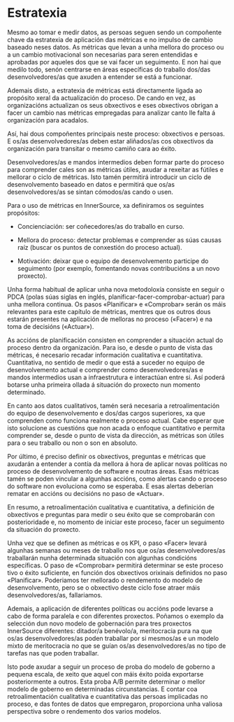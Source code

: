 Estratexia
========

Mesmo ao tomar e medir datos, as persoas seguen sendo un compoñente chave da estratexia de aplicación das métricas e no impulso de cambio baseado neses datos. As métricas que levan a unha mellora do proceso ou a un cambio motivacional son necesarias para seren entendidas e aprobadas por aqueles dos que se vai facer un seguimento. E non hai que medilo todo, senón centrarse en áreas específicas do traballo dos/das desenvolvedores/as que axuden a entender se está a funcionar.

Ademais disto, a estratexia de métricas está directamente ligada ao propósito xeral da actualización do proceso. De cando en vez, as organizacións actualizan os seus obxectivos e eses obxectivos obrigan a facer un cambio nas métricas empregadas para analizar canto lle falta á organización para acadalos.

Así, hai dous compoñentes principais neste proceso: obxectivos e persoas. E os/as desenvolvedores/as deben estar aliñados/as cos obxectivos da organización para  transitar o mesmo camiño cara ao éxito.

Desenvolvedores/as e mandos intermedios deben formar parte do proceso para comprender cales son as métricas útiles, axudar a rexeitar as fútiles e mellorar o ciclo de métricas. Isto tamén permitirá introducir un ciclo de desenvolvemento baseado en datos e permitirá que os/as desenvolvedores/as se sintan cómodos/as cando o usen.

Para o uso de métricas en InnerSource, xa definiramos os seguintes propósitos:

- Concienciación: ser coñecedores/as do traballo en curso.

- Mellora do proceso: detectar problemas e comprender as súas causas raíz (buscar os puntos de conxestión do proceso actual).

- Motivación: deixar que o equipo de desenvolvemento participe do seguimento (por exemplo, fomentando novas contribucións a un novo proxecto).

Unha forma habitual de aplicar unha nova metodoloxía consiste en seguir o PDCA (polas súas siglas en inglés, planificar-facer-comprobar-actuar) para unha mellora continua. Os pasos «Planificar» e «Comprobar» serán os máis relevantes para este capítulo de métricas, mentres que os outros dous estarán presentes na aplicación de melloras no proceso («Facer») e na toma de decisións («Actuar»).

As accións de planificación consisten en comprender a situación actual do proceso dentro da organización. Para iso, e desde o punto de vista das métricas, é necesario recadar información cualitativa e cuantitativa. Cuantitativa, no sentido de medir o que está a suceder no equipo de desenvolvemento actual e comprender como  desenvolvedores/as e mandos intermedios usan a infraestrutura e interactúan entre si. Así poderá botarse unha primeira ollada á situación do proxecto nun momento determinado.

En canto aos datos cualitativos, tamén será necesaria a retroalimentación do equipo de desenvolvemento e dos/das cargos superiores, xa que comprenden como funciona realmente o proceso actual. Cabe esperar que isto solucione as cuestións que non acada o enfoque cuantitativo e permita comprender se, desde o punto de vista da dirección, as métricas son útiles para o seu traballo ou non o son en absoluto.

Por último, é preciso definir os obxectivos, preguntas e métricas que axudarán a entender a contía da mellora á hora de aplicar novas políticas no proceso de desenvolvemento de software e noutras áreas. Esas métricas tamén se poden vincular a algunhas accións, como alertas cando o proceso do software non evoluciona como se esperaba. E esas alertas deberían rematar en accións ou decisións no paso de «Actuar».

En resumo, a retroalimentación cualitativa e cuantitativa, a definición de obxectivos e preguntas para medir o seu éxito que se comprobarán con posterioridade e, no momento de iniciar este proceso, facer un seguimento da situación do proxecto.

Unha vez que se definen as métricas e os KPI, o paso «Facer» levará algunhas semanas ou meses de traballo nos que os/as desenvolvedores/as traballarán nunha determinada situación con algunhas condicións específicas. O paso de «Comprobar» permitirá determinar se este proceso tivo o éxito suficiente, en función dos obxectivos orixinais definidos no paso «Planificar». Poderiamos ter mellorado o rendemento do modelo de desenvolvemento, pero se o obxectivo deste ciclo fose atraer máis desenvolvedores/as, fallariamos.

Ademais, a aplicación de diferentes políticas ou accións pode levarse a cabo de forma paralela e con diferentes proxectos. Poñamos o exemplo da selección dun novo modelo de gobernación para tres proxectos InnerSource diferentes: ditador/a benévolo/a, meritocracia pura na que os/as desenvolvedores/as poden traballar por si mesmos/as e un modelo mixto de meritocracia no que se guían os/as desenvolvedores/as no tipo de tarefas nas que poden traballar.

Isto pode axudar a seguir un proceso de proba do modelo de goberno a pequena escala, de xeito que aquel con máis éxito poida exportarse posteriormente a outros. Esta proba A/B permite determinar o mellor modelo de goberno en determinadas circunstancias. E contar coa retroalimentación cualitativa e cuantitativa das persoas implicadas no proceso, e das fontes de datos que empregaron, proporciona unha valiosa perspectiva sobre o rendemento dos varios modelos.
